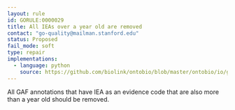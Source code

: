 ```yaml
---
layout: rule
id: GORULE:0000029
title: All IEAs over a year old are removed
contact: "go-quality@mailman.stanford.edu"
status: Proposed
fail_mode: soft
type: repair
implementations:
  - language: python
    source: https://github.com/biolink/ontobio/blob/master/ontobio/io/gafparser.py
---
```

All GAF annotations that have IEA as an evidence code that are also more than a
year old should be removed.
